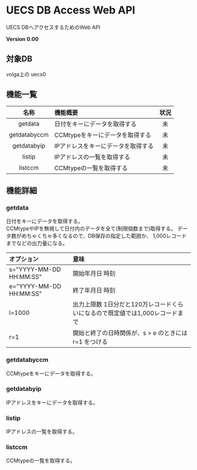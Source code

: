 # UECS DB Access Web API

UECS DBへアクセスするためのWeb API

**Version 0.00**

## 対象DB

 volga上の uecs0

## 機能一覧

|     名称     |             機能概要               | 状況 |
|:------------:|:-----------------------------------|:----:|
| getdata      | 日付をキーにデータを取得する       |  未  |
| getdatabyccm | CCMtypeをキーにデータを取得する    |  未  |
| getdatabyip  | IPアドレスをキーにデータを取得する |  未  |
| listip       | IPアドレスの一覧を取得する         |  未  |
| listccm      | CCMtypeの一覧を取得する            |  未  |

## 機能詳細

### getdata

 日付をキーにデータを取得する。  
 CCMtypeやIPを無視して日付内のデータを全て(制限個数まで)取得する。
 データ数がめちゃくちゃ多くなるので、DB保存の指定した範囲か、
 1,000レコードまでなどの出力量になる。

| オプション | 意味 |
|:-----------|:-----|
| s="YYYY-MM-DD HH:MM:SS" | 開始年月日 時刻                                                              |
| e="YYYY-MM-DD HH:MM:SS" | 終了年月日 時刻                                                              |
| l=1000                  | 出力上限数 1日分だと120万レコードくらいになるので既定値では1,000レコードまで |
| r=1                     | 開始と終了の日時関係が、s > e のときには r=1 をつける                        |


### getdatabyccm 

 CCMtypeをキーにデータを取得する。

### getdatabyip

 IPアドレスをキーにデータを取得する。


### listip

 IPアドレスの一覧を取得する。


### listccm

 CCMtypeの一覧を取得する。


